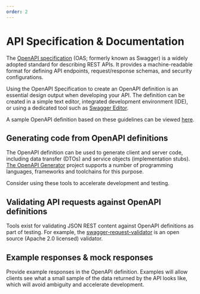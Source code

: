```yaml
---
order: 2
---
```

# API Specification & Documentation

The [OpenAPI specification](https://swagger.io/specification/) (OAS; formerly known as Swagger) is a widely adopted standard for describing REST APIs. It provides a machine-readable format for defining API endpoints, request/response schemas, and security configurations.

Using the OpenAPI Specification to create an OpenAPI definition is an essential design output when developing your API. The definition can be created in a simple text editor, integrated development environment (IDE), or using a dedicated tool such as [Swagger Editor](https://editor.swagger.io/).

A sample OpenAPI definition based on these guidelines can be viewed [here](https://github.com/ukhsa-collaboration/api-guidelines/blob/main/example/example.1.0.0.oas.yml).

## Generating code from OpenAPI definitions

The OpenAPI definition can be used to generate client and server code, including data transfer (DTOs) and service objects (implementation stubs). [The OpenAPI Generator](https://openapi-generator.tech/) project supports a number of programming languages, frameworks and toolchains for this purpose.

Consider using these tools to accelerate development and testing.

## Validating API requests against OpenAPI definitions

Tools exist for validating JSON REST content against OpenAPI definitions as part of testing. For example, the [swagger-request-validator](https://bitbucket.org/atlassian/swagger-request-validator/src/master/) is an open source (Apache 2.0 licensed) validator.

## Example responses & mock responses

Provide example responses in the OpenAPI definition. Examples will allow clients see what a small sample of the data returned by the API looks like, which will avoid ambiguity and accelerate development.
